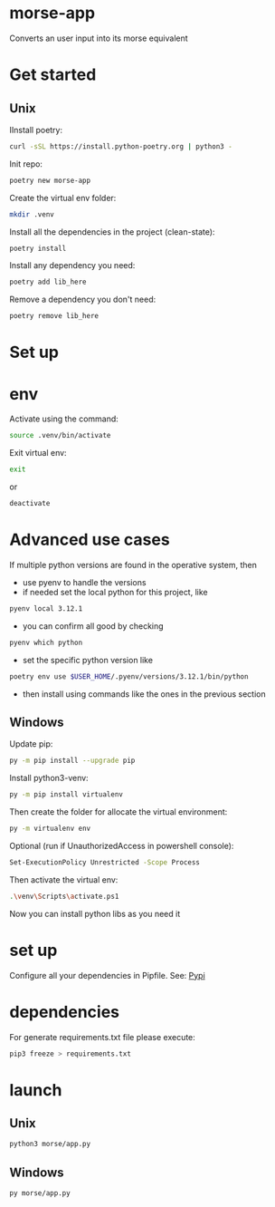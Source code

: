 # morse-app

Converts an user input into its morse equivalent

# Get started

## Unix

IInstall poetry:

```bash
curl -sSL https://install.python-poetry.org | python3 -
```

Init repo:

```bash
poetry new morse-app
```

Create the virtual env folder:

```bash
mkdir .venv
```

Install all the dependencies in the project (clean-state):

```bash
poetry install
```

Install any dependency you need:

```bash
poetry add lib_here
```

Remove a dependency you don't need:

```bash
poetry remove lib_here
```

# Set up

# env

Activate using the command:

```bash
source .venv/bin/activate
```

Exit virtual env:

```bash
exit
```

or

```bash
deactivate
```

# Advanced use cases

If multiple python versions are found in the operative system, then

- use pyenv to handle the versions
- if needed set the local python for this project, like

```bash
pyenv local 3.12.1
```

- you can confirm all good by checking

```bash
pyenv which python
```

- set the specific python version like

```bash
poetry env use $USER_HOME/.pyenv/versions/3.12.1/bin/python
```

- then install using commands like the ones in the previous section

## Windows

Update pip:

```bash
py -m pip install --upgrade pip
```

Install python3-venv:

```bash
py -m pip install virtualenv
```

Then create the folder for allocate the virtual environment:

```bash
py -m virtualenv env
```

Optional (run if UnauthorizedAccess in powershell console):

```bash
Set-ExecutionPolicy Unrestricted -Scope Process
```

Then activate the virtual env:

```bash
.\venv\Scripts\activate.ps1
```

Now you can install python libs as you need it

# set up

Configure all your dependencies in Pipfile.
See: [Pypi](https://pypi.org/)

# dependencies

For generate requirements.txt file please execute:

```bash
pip3 freeze > requirements.txt
```

# launch

## Unix

```bash
python3 morse/app.py
```

## Windows

```bash
py morse/app.py
```
